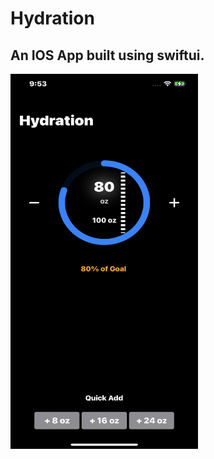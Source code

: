 # Hydration
 
## An IOS App built using swiftui.


<img src="hydration.jpeg" width="300" height="600">

